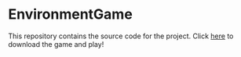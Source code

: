 # EnvironmentGame

This repository contains the source code for the project. Click <a href="https://github.com/lavindude/EnvironmentGameBuild">here</a> to download the game and play!
